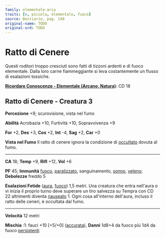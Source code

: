 ```yaml
---
family: elementale-aria
traits: [n, piccola, elementale, fuoco]
source: Bestiario, pag. 148
original-name: TODO
original-srd: TODO
---
```


# Ratto di Cenere

Questi roditori troppo cresciuti sono fatti di tizzoni ardenti e di fuoco
elementale. Dalla loro carne fiammeggiante si leva costantemente un flusso di
esalazioni tossiche.

**[Ricordare Conoscenze - Elementale (Arcano, Natura)](/azioni/ricordare-conoscenze)**:
CD 18

## Ratto di Cenere - Creatura 3

**Percezione** +9; scurovisione, vista nel fumo

**Abilità** Acrobazia +10, Furtività +10, Sopravvivenza +9

**For** +2, **Des** +3, **Cos** +2, **Int** -4, **Sag** +2, **Car** +0

**Vista nel Fumo** Il ratto di cenere ignora la condizione di
[occultato](/condizioni/occultato) dovuta al fumo.

---

**CA** 18; **Temp** +9, **Rifl** +12, **Vol** +6

**PF** 45; **Immunità** [fuoco](/tratti/fuoco),
[paralizzato](/condizioni/paralizzato), sanguinamento, [sonno](/tratti/sonno),
[veleno](/tratti/veleno); **Debolezze** freddo 5

**Esalazioni Fetide** ([aura](/tratti/aura), [fuoco](/tratti/fuoco)) 1,5 metri.
Una creatura che entra nell'aura o vi inizia il proprio turno deve superare un
tiro salvezza su Tempra con CD 22 altrimenti diventa
[nauseato](/condizioni/nauseato) 1. Ogni cosa all'interno dell'aura, incluso il
ratto delle ceneri, è occultata dal fumo.

---

**Velocità** 12 metri

**Mischia** :1: fauci +10 \[+5/+0] ([accurata](/tratti/accurata)), **Danni**
1d8+4 da fuoco più 1d4 da fuoco [persistenti](/condizioni/danno-persistente)
